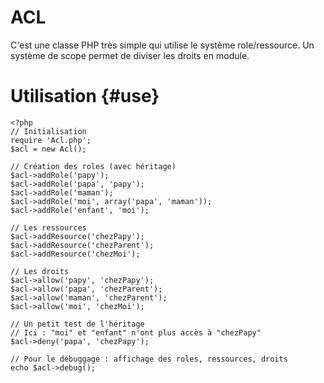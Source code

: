 ACL
===

C'est une classe PHP très simple qui utilise le système role/ressource.
Un système de scope permet de diviser les droits en module.

Utilisation {#use}
===========
```
<?php
// Initialisation
require 'Acl.php';
$acl = new Acl();

// Création des roles (avec héritage)
$acl->addRole('papy');
$acl->addRole('papa', 'papy');
$acl->addRole('maman');
$acl->addRole('moi', array('papa', 'maman'));
$acl->addRole('enfant', 'moi');
	
// Les ressources
$acl->addResource('chezPapy');
$acl->addResource('chezParent');
$acl->addResource('chezMoi');
	
// Les droits
$acl->allow('papy', 'chezPapy');
$acl->allow('papa', 'chezParent');
$acl->allow('maman', 'chezParent');
$acl->allow('moi', 'chezMoi');

// Un petit test de l'héritage
// Ici : "moi" et "enfant" n'ont plus accès à "chezPapy"
$acl->deny('papa', 'chezPapy');

// Pour le débuggage : affichage des roles, ressources, droits
echo $acl->debug();
